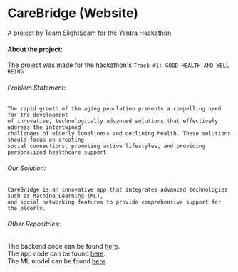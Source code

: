 # CareBridge (Website)

A project by Team SlightScam for the Yantra Hackathon

#### About the project:

The project was made for the hackathon's `Track #1: GOOD HEALTH AND WELL BEING`

###### Problem Statement:

```
The rapid growth of the aging population presents a compelling need for the development
of innovative, technologically advanced solutions that effectively address the intertwined
challenges of elderly loneliness and declining health. These solutions should focus on creating
social connections, promoting active lifestyles, and providing personalized healthcare support.
```

###### Our Solution:

```
CareBridge is an innovative app that integrates advanced technologies such as Machine Learning (ML),
and social networking features to provide comprehensive support for the elderly.
```

###### Other Repositries:

The backend code can be found [here](https://github.com/Mr-Emerald-Wolf/yantra-backend). <br>
The app code can be found [here](https://github.com/anandrajaram21/CareBridgeApp). <br>
The ML model can be found [here](https://github.com/anandrajaram21/CareBridgeML).
